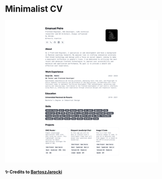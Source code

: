 # Minimalist CV

![cv](/public/assets/cv.png)

#### ✨ Credits to [BartoszJarocki](https://github.com/BartoszJarocki)

